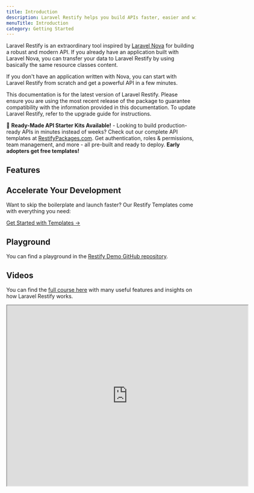 ```yaml
---
title: Introduction
description: Laravel Restify helps you build APIs faster, easier and with more consistency.
menuTitle: Introduction
category: Getting Started
---
```


Laravel Restify is an extraordinary tool inspired by [Laravel Nova](https://nova.laravel.com/) for building a robust and modern API. If you already have an application built with Laravel Nova, you can transfer your data to Laravel Restify by using basically the same resource classes content.

If you don't have an application written with Nova, you can start with Laravel Restify from scratch and get a powerful API in a few minutes.

<alert type="warning">

This documentation is for the latest version of Laravel Restify. Please ensure you are using the most recent release of the package to guarantee compatibility with the information provided in this documentation. To update Laravel Restify, refer to the upgrade guide for instructions.

</alert>

<alert type="info">

🚀 **Ready-Made API Starter Kits Available!** - Looking to build production-ready APIs in minutes instead of weeks? Check out our complete API templates at [RestifyPackages.com](https://restifytemplates.com). Get authentication, roles & permissions, team management, and more - all pre-built and ready to deploy. **Early adopters get free templates!**

</alert>

## Features

<list :items="[
'CRUD over entities',
'Authentication with Sanctum',
'Handy Response maker',
'Powerful Search',
'JSON:API consistency',
'GraphQL Schema Generation',
'MCP (Model Context Protocol) Server Generation',
'Customizable',
'Laravel Compatible Authorization'
]">
</list>

## Accelerate Your Development

Want to skip the boilerplate and launch faster? Our Restify Templates come with everything you need:

<list :items="[
'🔐 Complete Authentication - Registration, login, password reset, email verification - all ready to go',
'👥 Teams & Permissions - Spatie\'s permissions package integrated with team management',
'✉️ Invitations System - Complete invitation workflow with approval system for platform onboarding',
'📸 Profile Photos - Full image upload with resizing, optimization and S3 integration',
'🤖 AI Error Handling - Smart error tracking with OpenAI-powered solutions and debugging hints',
'🚀 CI/CD Pipeline - Complete GitHub Actions workflow with automated testing and deployment',
'🌱 Smart Seeders - Realistic data generation with interconnected profiles and demo content',
'⚡ Deploy in Minutes - Production-tested code with zero configuration needed',
'📦 Postman Collection - Test all endpoints instantly with our pre-configured collection'
]">
</list>

[Get Started with Templates →](https://restifytemplates.com)

## Playground

You can find a playground in the [Restify Demo GitHub repository](https://github.com/BinarCode/restify-demo).

## Videos

You can find the [full course here](https://www.binarcode.com/learn/restify) with many useful features and insights on how Laravel Restify works.

<iframe src="https://player.vimeo.com/video/501764861" width="640" height="480">
</iframe>
